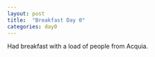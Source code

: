 ```yaml
---
layout: post
title:  "Breakfast Day 0"
categories: day0
---
```


Had breakfast with a load of people from Acquia.
